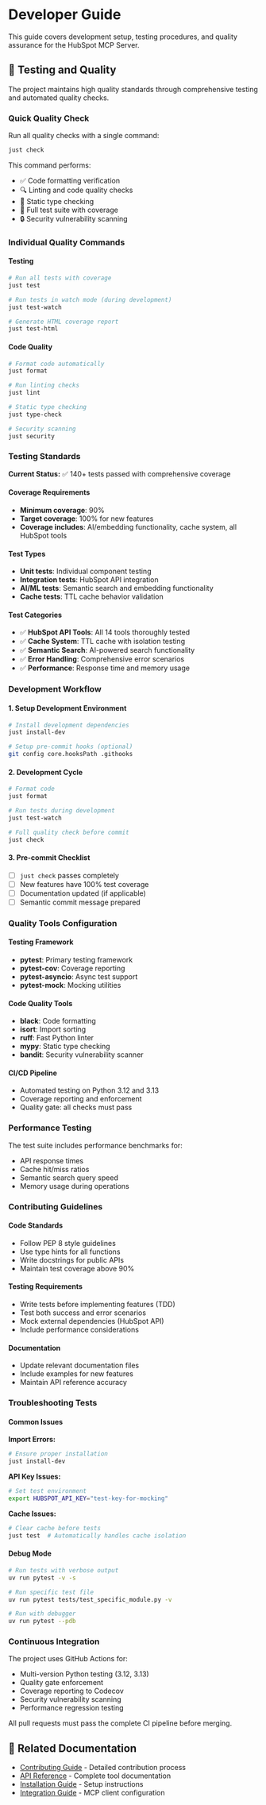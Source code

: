# Developer Guide

This guide covers development setup, testing procedures, and quality assurance for the HubSpot MCP Server.

## 🧪 Testing and Quality

The project maintains high quality standards through comprehensive testing and automated quality checks.

### Quick Quality Check

Run all quality checks with a single command:

```bash
just check
```

This command performs:
- ✅ Code formatting verification
- 🔍 Linting and code quality checks  
- 🎯 Static type checking
- 🧪 Full test suite with coverage
- 🔒 Security vulnerability scanning

### Individual Quality Commands

#### Testing

```bash
# Run all tests with coverage
just test

# Run tests in watch mode (during development)
just test-watch

# Generate HTML coverage report
just test-html
```

#### Code Quality

```bash
# Format code automatically
just format

# Run linting checks
just lint

# Static type checking
just type-check

# Security scanning
just security
```

### Testing Standards

**Current Status:** ✅ 140+ tests passed with comprehensive coverage

#### Coverage Requirements
- **Minimum coverage**: 90%
- **Target coverage**: 100% for new features
- **Coverage includes**: AI/embedding functionality, cache system, all HubSpot tools

#### Test Types
- **Unit tests**: Individual component testing
- **Integration tests**: HubSpot API integration
- **AI/ML tests**: Semantic search and embedding functionality
- **Cache tests**: TTL cache behavior validation

#### Test Categories
- ✅ **HubSpot API Tools**: All 14 tools thoroughly tested
- ✅ **Cache System**: TTL cache with isolation testing
- ✅ **Semantic Search**: AI-powered search functionality
- ✅ **Error Handling**: Comprehensive error scenarios
- ✅ **Performance**: Response time and memory usage

### Development Workflow

#### 1. Setup Development Environment

```bash
# Install development dependencies
just install-dev

# Setup pre-commit hooks (optional)
git config core.hooksPath .githooks
```

#### 2. Development Cycle

```bash
# Format code
just format

# Run tests during development
just test-watch

# Full quality check before commit
just check
```

#### 3. Pre-commit Checklist

- [ ] `just check` passes completely
- [ ] New features have 100% test coverage
- [ ] Documentation updated (if applicable)
- [ ] Semantic commit message prepared

### Quality Tools Configuration

#### Testing Framework
- **pytest**: Primary testing framework
- **pytest-cov**: Coverage reporting
- **pytest-asyncio**: Async test support
- **pytest-mock**: Mocking utilities

#### Code Quality Tools
- **black**: Code formatting
- **isort**: Import sorting
- **ruff**: Fast Python linter
- **mypy**: Static type checking
- **bandit**: Security vulnerability scanner

#### CI/CD Pipeline
- Automated testing on Python 3.12 and 3.13
- Coverage reporting and enforcement
- Quality gate: all checks must pass

### Performance Testing

The test suite includes performance benchmarks for:
- API response times
- Cache hit/miss ratios
- Semantic search query speed
- Memory usage during operations

### Contributing Guidelines

#### Code Standards
- Follow PEP 8 style guidelines
- Use type hints for all functions
- Write docstrings for public APIs
- Maintain test coverage above 90%

#### Testing Requirements  
- Write tests before implementing features (TDD)
- Test both success and error scenarios
- Mock external dependencies (HubSpot API)
- Include performance considerations

#### Documentation
- Update relevant documentation files
- Include examples for new features
- Maintain API reference accuracy

### Troubleshooting Tests

#### Common Issues

**Import Errors:**
```bash
# Ensure proper installation
just install-dev
```

**API Key Issues:**
```bash
# Set test environment
export HUBSPOT_API_KEY="test-key-for-mocking"
```

**Cache Issues:**
```bash
# Clear cache before tests
just test  # Automatically handles cache isolation
```

#### Debug Mode

```bash
# Run tests with verbose output
uv run pytest -v -s

# Run specific test file
uv run pytest tests/test_specific_module.py -v

# Run with debugger
uv run pytest --pdb
```

### Continuous Integration

The project uses GitHub Actions for:
- Multi-version Python testing (3.12, 3.13)
- Quality gate enforcement
- Coverage reporting to Codecov
- Security vulnerability scanning
- Performance regression testing

All pull requests must pass the complete CI pipeline before merging.

## 🔗 Related Documentation

- [Contributing Guide](contributing.md) - Detailed contribution process
- [API Reference](api-reference.md) - Complete tool documentation  
- [Installation Guide](installation.md) - Setup instructions
- [Integration Guide](integration.md) - MCP client configuration 